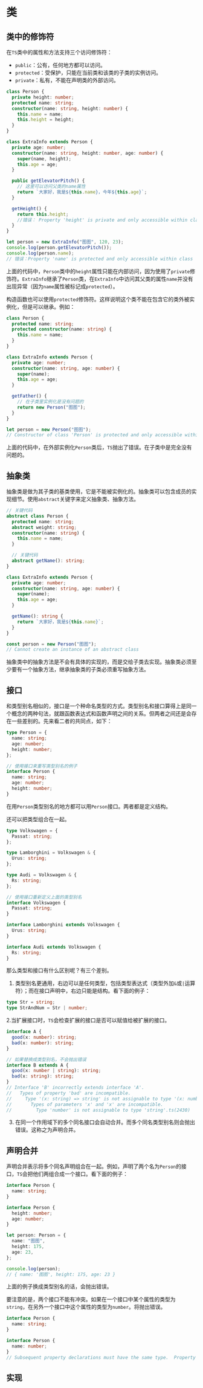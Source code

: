 # 类

## 类中的修饰符

在`TS`类中的属性和方法支持三个访问修饰符：

- `public`：公有，任何地方都可以访问。
- `protected`：受保护，只能在当前类和该类的子类的实例访问。
- `private`：私有，不能在声明类的外部访问。

```ts
class Person {
  private height: number;
  protected name: string;
  constructor(name: string, height: number) {
    this.name = name;
    this.height = height;
  }
}

class ExtraInfo extends Person {
  private age: number;
  constructor(name: string, height: number, age: number) {
    super(name, height);
    this.age = age;
  }

  public getElevatorPitch() {
    // 这里可以访问父类的name属性
    return `大家好，我是${this.name}，今年${this.age}`;
  }

  getHeight() {
    return this.height;
    //错误： Property 'height' is private and only accessible within class 'Person'
  }
}

let person = new ExtraInfo("图图", 120, 23);
console.log(person.getElevatorPitch());
console.log(person.name);
// 错误：Property 'name' is protected and only accessible within class 'Person' and its subclasses.
```

上面的代码中，`Person`类中的`height`属性只能在内部访问，因为使用了`private`修饰符。`ExtraInfo`继承了`Person`类，在`ExtraInfo`中访问其父类的属性`name`并没有出现异常（因为`name`属性被标记成`protected`）。

构造函数也可以使用`protected`修饰符。这样说明这个类不能在包含它的类外被实例化，但是可以继承。例如：

```ts
class Person {
  protected name: string;
  protected constructor(name: string) {
    this.name = name;
  }
}

class ExtraInfo extends Person {
  private age: number;
  constructor(name: string, age: number) {
    super(name);
    this.age = age;
  }

  getFather() {
    // 在子类里实例化是没有问题的
    return new Person("图图");
  }
}

let person = new Person("图图");
// Constructor of class 'Person' is protected and only accessible within the class declaration.
```

上面的代码中，在外部实例化`Person`类后，`TS`抛出了错误。在子类中是完全没有问题的。

## 抽象类

抽象类是做为其子类的基类使用，它是不能被实例化的。抽象类可以包含成员的实现细节。使用`abstract`关键字来定义抽象类、抽象方法。

```ts
// 关键代码
abstract class Person {
  protected name: string;
  abstract weight: string;
  constructor(name: string) {
    this.name = name;
  }

  // 关键代码
  abstract getName(): string;
}

class ExtraInfo extends Person {
  private age: number;
  constructor(name: string, age: number) {
    super(name);
    this.age = age;
  }

  getName(): string {
    return `大家好，我是${this.name}`;
  }
}

const person = new Person("图图");
// Cannot create an instance of an abstract class
```

抽象类中的抽象方法是不会有具体的实现的，而是交给子类去实现。抽象类必须至少要有一个抽象方法，继承抽象类的子类必须重写抽象方法。

## 接口

和类型别名相似的，接口是一个种命名类型的方式。类型别名和接口算得上是同一个概念的两种句法，就跟函数表达式和函数声明之间的关系。但两者之间还是会存在一些差别的。先来看二者的共同点，如下：

```ts
type Person = {
  name: string;
  age: number;
  height: number;
};

// 使用接口来重写类型别名的例子
interface Person {
  name: string;
  age: number;
  height: number;
}
```

在用`Person`类型别名的地方都可以用`Person`接口。两者都是定义结构。

还可以把类型组合在一起。

```ts
type Volkswagen = {
  Passat: string;
};

type Lamborghini = Volkswagen & {
  Urus: string;
};

type Audi = Volkswagen & {
  Rs: string;
};

// 使用接口重新定义上面的类型别名
interface Volkswagen {
  Passat: string;
}

interface Lamborghini extends Volkswagen {
  Urus: string;
}

interface Audi extends Volkswagen {
  Rs: string;
}
```

那么类型和接口有什么区别呢？有三个差别。

1. 类型别名更通用，右边可以是任何类型，包括类型表达式（类型外加`&`或`|`运算符）；而在接口声明中，右边只能是结构。看下面的例子：

```ts
type Str = string;
type StrAndNum = Str | number;
```

2.当扩展接口时，`TS`会检查扩展的接口是否可以赋值给被扩展的接口。

```ts
interface A {
  good(x: number): string;
  bad(x: number): string;
}

// 如果替换成类型别名，不会抛出错误
interface B extends A {
  good(x: number | string): string;
  bad(x: string): string;
}
// Interface 'B' incorrectly extends interface 'A'.
//   Types of property 'bad' are incompatible.
//     Type '(x: string) => string' is not assignable to type '(x: number) => string'.
//       Types of parameters 'x' and 'x' are incompatible.
//         Type 'number' is not assignable to type 'string'.ts(2430)
```

3. 在同一个作用域下的多个同名接口会自动合并。而多个同名类型别名则会抛出错误。这称之为声明合并。

## 声明合并

声明合并表示将多个同名声明组合在一起。例如，声明了两个名为`Person`的接口，`TS`会把他们两组合成一个接口。看下面的例子：

```ts
interface Person {
  name: string;
}

interface Person {
  height: number;
  age: number;
}

let person: Person = {
  name: "图图",
  height: 175,
  age: 23,
};

console.log(person);
// { name: '图图', height: 175, age: 23 }
```

上面的例子换成类型别名的话，会抛出错误。

要注意的是，两个接口不能有冲突。如果在一个接口中某个属性的类型为`string`，在另外一个接口中这个属性的类型为`number`。将抛出错误。

```ts
interface Person {
  name: string;
}

interface Person {
  name: number;
}
// Subsequent property declarations must have the same type.  Property 'name' must be of type 'string', but here has type 'number'
```

## 实现

